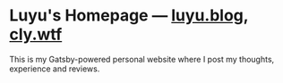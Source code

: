 # Luyu's Homepage — [luyu.blog](https://luyu.blog), [cly.wtf](https://cly.wtf)

This is my Gatsby-powered personal website where I post my thoughts, experience and reviews.
